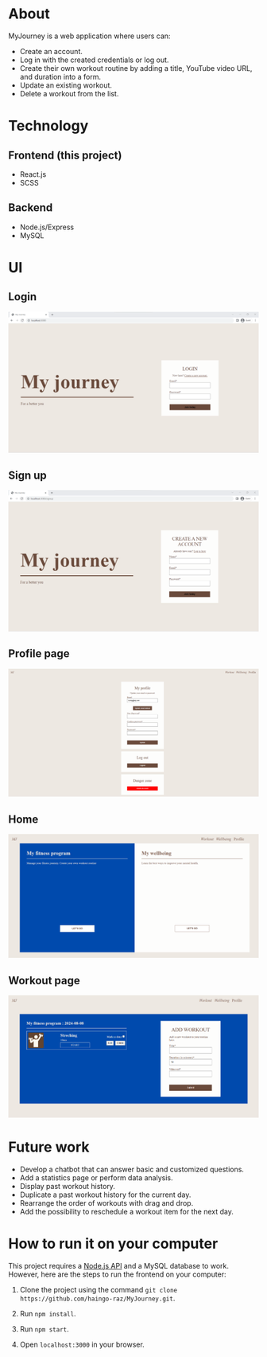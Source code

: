 # About
MyJourney is a web application where users can:
- Create an account.
- Log in with the created credentials or log out.
- Create their own workout routine by adding a title, YouTube video URL, and duration into a form.
- Update an existing workout.
- Delete a workout from the list.

# Technology
## Frontend (this project)
- React.js
- SCSS
## Backend
- Node.js/Express
- MySQL

# UI
## Login
![Login](https://raw.githubusercontent.com/haingo-raz/MyJourney/master/public/UI/loginPage.png)

## Sign up
![Signup](https://raw.githubusercontent.com/haingo-raz/MyJourney/master/public/UI/signupPage.png)

## Profile page
![Signup](https://raw.githubusercontent.com/haingo-raz/MyJourney/master/public/UI/profilePage.png)

## Home
![Home](https://raw.githubusercontent.com/haingo-raz/MyJourney/master/public/UI/homepage.png)

## Workout page
![Fitness](https://raw.githubusercontent.com/haingo-raz/MyJourney/master/public/UI/fitnessPage.png)

# Future work
* Develop a chatbot that can answer basic and customized questions.
* Add a statistics page or perform data analysis.
* Display past workout history.
* Duplicate a past workout history for the current day.
* Rearrange the order of workouts with drag and drop.
* Add the possibility to reschedule a workout item for the next day.

# How to run it on your computer

This project requires a [Node.js API](https://github.com/haingo-raz/MyJourney-API) and a MySQL database to work. However, here are the steps to run the frontend on your computer:

1. Clone the project using the command `git clone https://github.com/haingo-raz/MyJourney.git`.

2. Run `npm install`.

3. Run `npm start`.

4. Open `localhost:3000` in your browser.